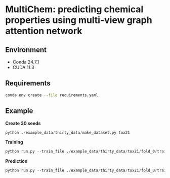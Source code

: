 <!-- #region -->
# MultiChem: predicting chemical properties using multi-view graph attention network

## Environment
- Conda 24.7.1 
- CUDA 11.3

## Requirements
```bash
conda env create --file requirements.yaml 
```

## Example

**Create 30 seeds**
```python
python ./example_data/thirty_data/make_dataset.py tox21
```

**Training**
```python
python run.py --train_file ./example_data/thirty_data/tox21/fold_0/train.csv --val_file ./example_data/thirty_data/tox21/fold_0/valid.csv --test_file ./example_data/thirty_data/tox21/fold_0/test.csv --log_dir ./Log_thirty/tox21/fold_0 --batch_size 256 --label_size 12 --gpus 0 --learning --task_type 0
```

**Prediction**
```python
python run.py --train_file ./example_data/thirty_data/tox21/fold_0/train.csv --val_file ./example_data/thirty_data/tox21/fold_0/valid.csv --test_file ./example_data/thirty_data/tox21/fold_0/test.csv --log_dir ./Log_thirty/tox21/fold_0 --batch_size 256 --label_size 12 --gpus 0 --predict --task_type 0
```

<!-- #endregion -->
